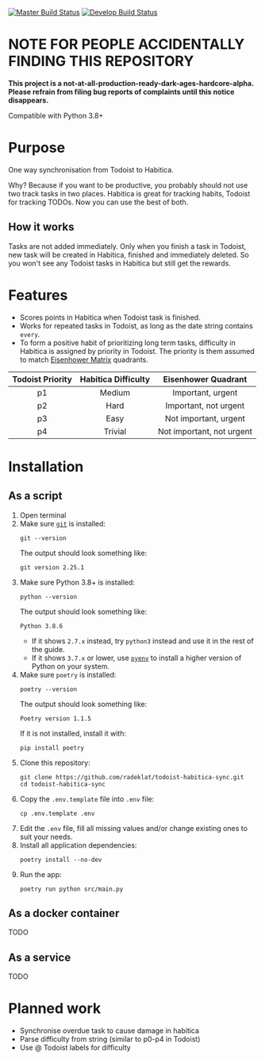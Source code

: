 [![Master Build Status](https://travis-ci.org/radeklat/todoist-habitica-points-sync.svg?branch=master)](https://travis-ci.org/radeklat/todoist-habitica-points-sync)
[![Develop Build Status](https://travis-ci.org/radeklat/todoist-habitica-points-sync.svg?branch=develop)](https://travis-ci.org/radeklat/todoist-habitica-points-sync)

# NOTE FOR PEOPLE ACCIDENTALLY FINDING THIS REPOSITORY

**This project is a not-at-all-production-ready-dark-ages-hardcore-alpha. Please refrain from filing bug reports of complaints until this notice disappears.** 

Compatible with Python 3.8+

# Purpose

One way synchronisation from Todoist to Habitica.

Why? Because if you want to be productive, you probably should not use two track tasks in two places. Habitica is great for tracking habits, Todoist for tracking TODOs. Now you can use the best of both.

## How it works

Tasks are not added immediately. Only when you finish a task in Todoist, new task will be created in Habitica, finished and immediately deleted. So you won't see any Todoist tasks in Habitica but still get the rewards.

# Features

* Scores points in Habitica when Todoist task is finished.
* Works for repeated tasks in Todoist, as long as the date string contains `every`.
* To form a positive habit of prioritizing long term tasks, difficulty in Habitica is assigned by priority in Todoist. The priority is them assumed to match [Eisenhower Matrix](https://en.wikipedia.org/wiki/Time_management#The_Eisenhower_Method) quadrants.

| Todoist Priority | Habitica Difficulty |    Eisenhower Quadrant    |
|:----------------:|:-------------------:|:-------------------------:|
|        p1        |        Medium       |     Important, urgent     |
|        p2        |         Hard        | Important, not urgent     |
|        p3        |         Easy        |   Not important, urgent   |
|        p4        |       Trivial       | Not important, not urgent |

# Installation

## As a script

1. Open terminal
2. Make sure [`git`](https://github.com/git-guides/install-git) is installed:
   ```shell script
   git --version   
   ```
   The output should look something like:
   ```text
   git version 2.25.1
   ```
3. Make sure Python 3.8+ is installed:
   ```shell script
   python --version
   ```
   The output should look something like:
   ```text
   Python 3.8.6
   ```
   * If it shows `2.7.x` instead, try `python3` instead and use it in the rest of the guide.
   * If it shows `3.7.x` or lower, use [`pyenv`](https://github.com/pyenv/pyenv#installation) to install a higher version of Python on your system.
4. Make sure `poetry` is installed:
   ```shell script
   poetry --version
   ```
   The output should look something like:
   ```
   Poetry version 1.1.5
   ```
   If it is not installed, install it with:
   ```shell script
   pip install poetry
   ```
5. Clone this repository:
   ```shell script
   git clone https://github.com/radeklat/todoist-habitica-sync.git
   cd todoist-habitica-sync
   ```
6. Copy the `.env.template` file into `.env` file:
   ```shell script
   cp .env.template .env
   ```
7. Edit the `.env` file, fill all missing values and/or change existing ones to suit your needs.
8. Install all application dependencies:
   ```shell script
   poetry install --no-dev
   ```
9. Run the app:
    ```shell script
    poetry run python src/main.py
    ```

## As a docker container

TODO

## As a service

TODO

# Planned work

* Synchronise overdue task to cause damage in habitica
* Parse difficulty from string (similar to p0-p4 in Todoist)
* Use @ Todoist labels for difficulty